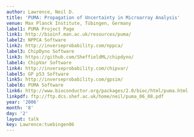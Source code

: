 ```yaml
---
author: Lawrence, Neil D.
title: 'PUMA: Propagation of Uncertainty in Microarray Analysis'
venue: Max Planck Institute, Tübingen, Germany
label1: PUMA Project Page
link1: http://bioinf.man.ac.uk/resources/puma/
label2: NPPCA Software
link2: http://inverseprobability.com/nppca/
label3: ChipDyno Software
link3: https://github.com/SheffieldML/chipdyno/
label4: ChipVar Software
link4: http://inverseprobability.com/chipvar/
label5: GP p53 Software
link5: http://inverseprobability.com/gpsim/
label6: PUMA Software
link6: http://www.bioconductor.org/packages/2.0/bioc/html/puma.html
linkpdf: ftp://ftp.dcs.shef.ac.uk/home/neil/puma_06_08.pdf
year: '2006'
month: '8'
day: '2'
layout: talk
key: Lawrence:tuebingen06
---
```

